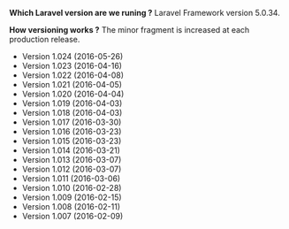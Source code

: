 **Which Laravel version are we runing ?**  Laravel Framework version 5.0.34.

**How versioning works ?** The minor fragment is increased at each production release. 

- Version 1.024 (2016-05-26)
- Version 1.023 (2016-04-16)
- Version 1.022 (2016-04-08)
- Version 1.021 (2016-04-05)
- Version 1.020 (2016-04-04)
- Version 1.019 (2016-04-03)
- Version 1.018 (2016-04-03)
- Version 1.017 (2016-03-30)
- Version 1.016 (2016-03-23)
- Version 1.015 (2016-03-23)
- Version 1.014 (2016-03-21)
- Version 1.013 (2016-03-07)
- Version 1.012 (2016-03-07)
- Version 1.011 (2016-03-06)
- Version 1.010 (2016-02-28)
- Version 1.009 (2016-02-15)
- Version 1.008 (2016-02-11)
- Version 1.007 (2016-02-09)


